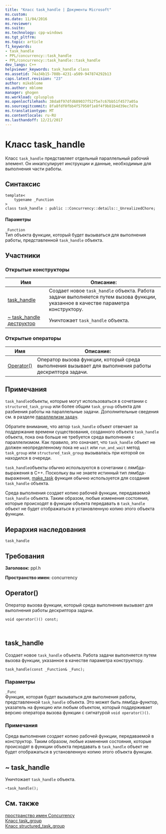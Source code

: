 ```yaml
---
title: "Класс task_handle | Документы Microsoft"
ms.custom: 
ms.date: 11/04/2016
ms.reviewer: 
ms.suite: 
ms.technology: cpp-windows
ms.tgt_pltfrm: 
ms.topic: article
f1_keywords:
- task_handle
- PPL/concurrency::task_handle
- PPL/concurrency::task_handle::task_handle
dev_langs: C++
helpviewer_keywords: task_handle class
ms.assetid: 74a34b15-708b-4231-a509-947874292b13
caps.latest.revision: "23"
author: mikeblome
ms.author: mblome
manager: ghogen
ms.workload: cplusplus
ms.openlocfilehash: 38da8f97dfd689037f52f5e7c67bb51f4577a05a
ms.sourcegitcommit: 8fa8fdf0fbb4f57950f1e8f4f9b81b4d39ec7d7a
ms.translationtype: MT
ms.contentlocale: ru-RU
ms.lasthandoff: 12/21/2017
---
```

# <a name="taskhandle-class"></a>Класс task_handle
Класс `task_handle` представляет отдельный параллельный рабочий элемент. Он инкапсулирует инструкции и данные, необходимые для выполнения части работы.  
  
## <a name="syntax"></a>Синтаксис  
  
```  
template<
    typename _Function  
>  
class task_handle : public ::Concurrency::details::_UnrealizedChore;  
```  
  
#### <a name="parameters"></a>Параметры  
 `_Function`  
 Тип объекта функции, который будет вызываться для выполнения работы, представленной `task_handle` объекта.  
  
## <a name="members"></a>Участники  
  
### <a name="public-constructors"></a>Открытые конструкторы  
  
|Имя|Описание:|  
|----------|-----------------|  
|[task_handle](#ctor)|Создает новое `task_handle` объекта. Работа задачи выполняется путем вызова функции, указанное в качестве параметра конструктору.|  
|[~ task_handle деструктор](#dtor)|Уничтожает `task_handle` объекта.|  
  
### <a name="public-operators"></a>Открытые операторы  
  
|Имя|Описание:|  
|----------|-----------------|  
|[Operator()](#task_handle__operator_call)|Оператор вызова функции, который среда выполнения вызывает для выполнения работы дескриптора задачи.|  
  
## <a name="remarks"></a>Примечания  
 `task_handle`объекты, которые могут использоваться в сочетании с `structured_task_group` или более общим `task_group` объекта для разбиения работы на параллельные задачи. Дополнительные сведения см. в разделе [параллелизм задач](../../../parallel/concrt/task-parallelism-concurrency-runtime.md).  
  
 Обратите внимание, что автор `task_handle` объект отвечает за поддержание времени существования, созданного объекта `task_handle` объекта, пока она больше не требуется среда выполнения с параллелизмом. Как правило, это означает, что `task_handle` объект не должен неопределенному пока не `wait` или `run_and_wait` метод `task_group` или `structured_task_group` вызывалась при которой он находился в очереди.  
  
 `task_handle`объекты обычно используются в сочетании с лямбда-выражения в C++. Поскольку вы не знаете истинный тип лямбда-выражения, [make_task](concurrency-namespace-functions.md#make_task) функция обычно используется для создания `task_handle` объекта.  
  
 Среда выполнения создает копию рабочей функции, передаваемой `task_handle` объекта. Таким образом, любые изменения состояния, которые происходят в функции объекта передавать в `task_handle` объект не будет отображаться в установленную копию этого объекта функции.  
  
## <a name="inheritance-hierarchy"></a>Иерархия наследования  
 `task_handle`  
  
## <a name="requirements"></a>Требования  
 **Заголовок:** ppl.h  
  
 **Пространство имен:** concurrency  
  
##  <a name="task_handle__operator_call"></a>Operator() 

 Оператор вызова функции, который среда выполнения вызывает для выполнения работы дескриптора задачи.  
  
```  
void operator()() const;

 
```  
  
##  <a name="task_handle__ctor"></a>task_handle 

 Создает новое `task_handle` объекта. Работа задачи выполняется путем вызова функции, указанное в качестве параметра конструктору.  
  
```  
task_handle(const _Function& _Func);
```  
  
### <a name="parameters"></a>Параметры  
 `_Func`  
 Функция, которая будет вызываться для выполнения работы, представленной `task_handle` объекта. Это может быть лямбда-функтор, указатель на функцию или любым объектом, который поддерживает версию оператора вызова функции с сигнатурой `void operator()()`.  
  
### <a name="remarks"></a>Примечания  
 Среда выполнения создает копию рабочей функции, передаваемой в конструктор. Таким образом, любые изменения состояния, которые происходят в функции объекта передавать в `task_handle` объект не будет отображаться в установленную копию этого объекта функции.  
  
##  <a name="dtor"></a>~ task_handle 

 Уничтожает `task_handle` объекта.  
  
```  
~task_handle();
```  
  
## <a name="see-also"></a>См. также  
 [пространство имен Concurrency](concurrency-namespace.md)   
 [Класс task_group](task-group-class.md)   
 [Класс structured_task_group](structured-task-group-class.md)
